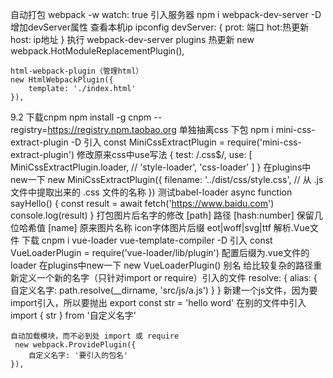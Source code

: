 自动打包
    webpack -w
    watch: true
引入服务器
npm i webpack-dev-server -D
增加devServer属性
    查看本机ip   ipconfig
    devServer: {
        prot: 端口
        hot:热更新
        host: ip地址
    }
    执行 webpack-dev-server
plugins
    热更新
    new webpack.HotModuleReplacementPlugin(),

    html-webpack-plugin（管理html）
    new HtmlWebpackPlugin({
        template: './index.html'
    }),

9.2
    下载cnpm
        npm install -g cnpm --registry=https://registry.npm.taobao.org
    单独抽离css
        下包
            npm i mini-css-extract-plugin -D
        引入
            const MiniCssExtractPlugin = require('mini-css-extract-plugin')
        修改原来css中use写法
            {
                test: /\.css$/,
                use: [
                    MiniCssExtractPlugin.loader,
                    // 'style-loader',
                    'css-loader'
                ]
            }
        在plugins中new一下
            new MiniCssExtractPlugin({
                filename: '../dist/css/style.css',  // 从 .js 文件中提取出来的 .css 文件的名称
            })
    测试babel-loader
        async function sayHello() {
            const result = await fetch('https://www.baidu.com')
            console.log(result)
        }
    打包图片后名字的修改
        [path] 路径
        [hash:number] 保留几位哈希值
        [name] 原来图片名称
    icon字体图片后缀
        eot|woff|svg|ttf
    解析.Vue文件
        下载
        cnpm i vue-loader vue-template-compiler -D
        引入
        const VueLoaderPlugin = require('vue-loader/lib/plugin')
        配置后缀为.vue文件的loader
        在plugins中new一下 
        new VueLoaderPlugin()
    别名 给比较复杂的路径重新定义一个新的名字（只针对import or require）引入的文件
        resolve: {
            alias: {
                自定义名字: path.resolve(__dirname, 'src/js/a.js')
            }
        }
    新建一个js文件，因为要import引入，所以要抛出
        export const str = 'hello word'
    在别的文件中引入
        import { str } from '自定义名字'

    自动加载模块，而不必到处 import 或 require
     new webpack.ProvidePlugin({
        自定义名字: '要引入的包名'
    }),
    
